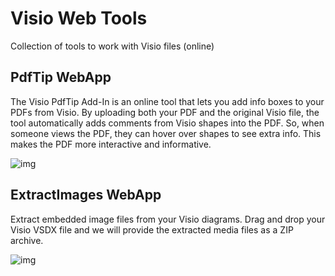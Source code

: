 
# Visio Web Tools

Collection of tools to work with Visio files (online)

## PdfTip WebApp

The Visio PdfTip Add-In is an online tool that lets you add info boxes to your PDFs from Visio. By uploading both your PDF and the original Visio file, the tool automatically adds comments from Visio shapes into the PDF. So, when someone views the PDF, they can hover over shapes to see extra info. This makes the PDF more interactive and informative.

![img](https://webtools.unmanagedvisio.com/pdftip-flow.svg)

## ExtractImages WebApp

Extract embedded image files from your Visio diagrams.
Drag and drop your Visio VSDX file and we will provide the extracted media files as a ZIP archive.

![img](https://webtools.unmanagedvisio.com/extract-images-flow.svg)

